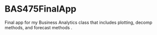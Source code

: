 # BAS475FinalApp
Final app for my Business Analytics class that includes plotting, decomp methods, and forecast methods .

